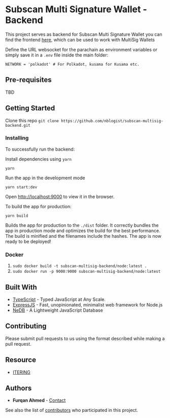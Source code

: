# Subscan Multi Signature Wallet - Backend

This project serves as backend for Subscan Multi Signature Wallet you can find the frontend [here](https://github.com/itering/subscan-multisig-ui), which can be used to work with MultiSig Wallets

Define the URL websocket for the parachain as environment variables or simply save it in a `.env` file inside the main folder:

``` 
NETWORK = 'polkadot' # For Polkadot, kusama for Kusama etc.
```

## Pre-requisites

TBD

## Getting Started

Clone this repo ```git clone https://github.com/nblogist/subscan-multisig-backend.git```

### Installing

To successfully run the backend:

Install dependencies using ```yarn```

```
yarn
```

Run the app in the development mode

```
yarn start:dev
```
Open [http://localhost:9000](http://localhost:9000) to view it in the browser.

To build the app for production:
```
yarn build
```

Builds the app for production to the `./dist` folder.
It correctly bundles the app in production mode and optimizes the build for the best performance.
The build is minified and the filenames include the hashes.
The app is now ready to be deployed!

### Docker

1. ```sudo docker build -t subscan-multisig-backend/node:latest .```
2. ```sudo docker run -p 9000:9000 subscan-multisig-backend/node:latest```

## Built With

* [TypeScript](https://www.typescriptlang.org/) - Typed JavaScript at Any Scale.
* [ExpressJS](https://expressjs.com/) - Fast, unopinionated, minimalist web framework for Node.js
* [NeDB](https://github.com/louischatriot/nedb) - A Lightweight JavaScript Database

## Contributing

Please submit pull requests to us using the format described while making a pull request.

## Resource

* [ITERING](https://github.com/itering)

## Authors

* **Furqan Ahmed** - [Contact](https://furqan.me)

See also the list of [contributors](https://github.com/nblogist/subscan-multisig-backend/contributors) who participated in this project.
